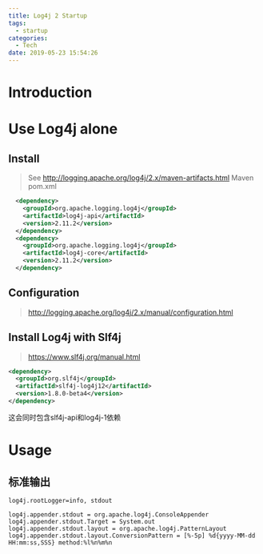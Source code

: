 ```yaml
---
title: Log4j 2 Startup
tags:
  - startup
categories:
  - Tech
date: 2019-05-23 15:54:26
---
```


# Introduction

<!-- more -->

# Use Log4j alone

## Install
>  See http://logging.apache.org/log4j/2.x/maven-artifacts.html
Maven pom.xml
```xml pom.xml
  <dependency>
    <groupId>org.apache.logging.log4j</groupId>
    <artifactId>log4j-api</artifactId>
    <version>2.11.2</version>
  </dependency>
  <dependency>
    <groupId>org.apache.logging.log4j</groupId>
    <artifactId>log4j-core</artifactId>
    <version>2.11.2</version>
  </dependency>
```

## Configuration

> http://logging.apache.org/log4j/2.x/manual/configuration.html


## Install Log4j with Slf4j

> https://www.slf4j.org/manual.html

```xml pom.xml
<dependency> 
  <groupId>org.slf4j</groupId>
  <artifactId>slf4j-log4j12</artifactId>
  <version>1.8.0-beta4</version>
</dependency>
```
这会同时包含slf4j-api和log4j-1依赖


# Usage

## 标准输出

```
log4j.rootLogger=info, stdout

log4j.appender.stdout = org.apache.log4j.ConsoleAppender
log4j.appender.stdout.Target = System.out
log4j.appender.stdout.layout = org.apache.log4j.PatternLayout
log4j.appender.stdout.layout.ConversionPattern = [%-5p] %d{yyyy-MM-dd HH:mm:ss,SSS} method:%l%n%m%n

```